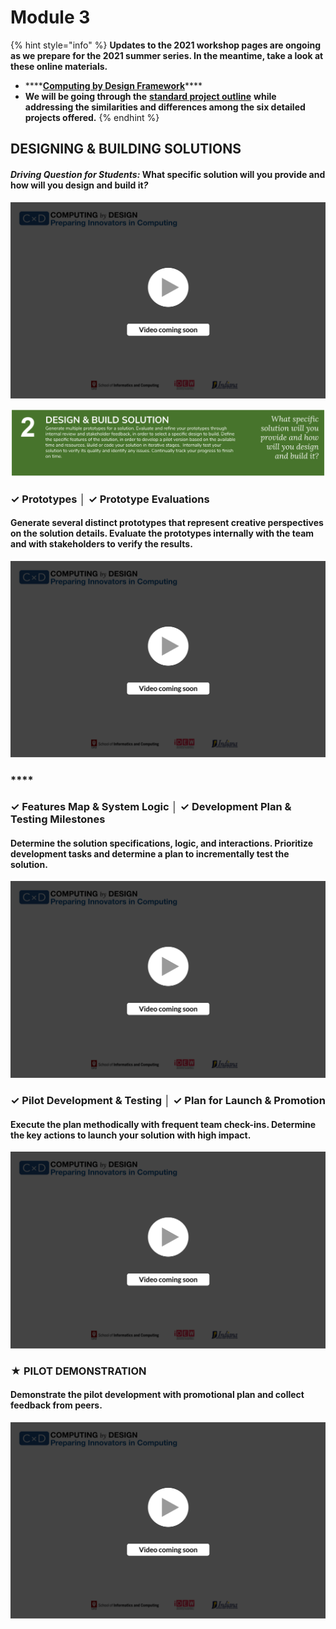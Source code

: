 # Module 3

{% hint style="info" %}
**Updates to the 2021 workshop pages are ongoing as we prepare for the 2021 summer series. In the meantime, take a look at these online materials.**

* \*\*\*\*[**Computing by Design Framework**](https://docs.idew.org/the-cxd-framework/)\*\*\*\*
* **We will be going through the** [**standard project outline**](https://docs.idew.org/the-cxd-framework/standard-project-outline) **while addressing the similarities and differences among the six detailed projects offered.**
{% endhint %}

## DESIGNING & BUILDING SOLUTIONS

#### _**Driving Question for Students:**_  **What specific solution will you provide and how will you design and build it**_**?**_

![](../.gitbook/assets/vidcoming.png)

![](../.gitbook/assets/image%20%281%29.png)

###  **✓ Prototypes │ ✓ Prototype Evaluations**

#### Generate several distinct prototypes that represent creative perspectives on the solution details. Evaluate the prototypes internally with the team and with stakeholders to verify the results.

![](../.gitbook/assets/vidcoming.png)

### \*\*\*\*

### **✓ Features Map & System Logic │ ✓ Development Plan & Testing Milestones**

#### Determine the solution specifications, logic, and interactions. Prioritize development tasks and determine a plan to incrementally test the solution.

![](../.gitbook/assets/vidcoming.png)

#### 

### **✓ Pilot Development & Testing  │ ✓ Plan for Launch & Promotion**

#### Execute the plan methodically with frequent team check-ins. Determine the key actions to launch your solution with high impact.

![](../.gitbook/assets/vidcoming.png)

#### 

### **★ PILOT DEMONSTRATION**

#### Demonstrate the pilot development with promotional plan and collect feedback from peers.

![](../.gitbook/assets/vidcoming.png)

